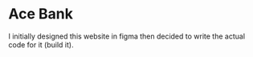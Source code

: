 # Ace Bank

I initially designed this website in figma then decided to write the actual code for it (build it).